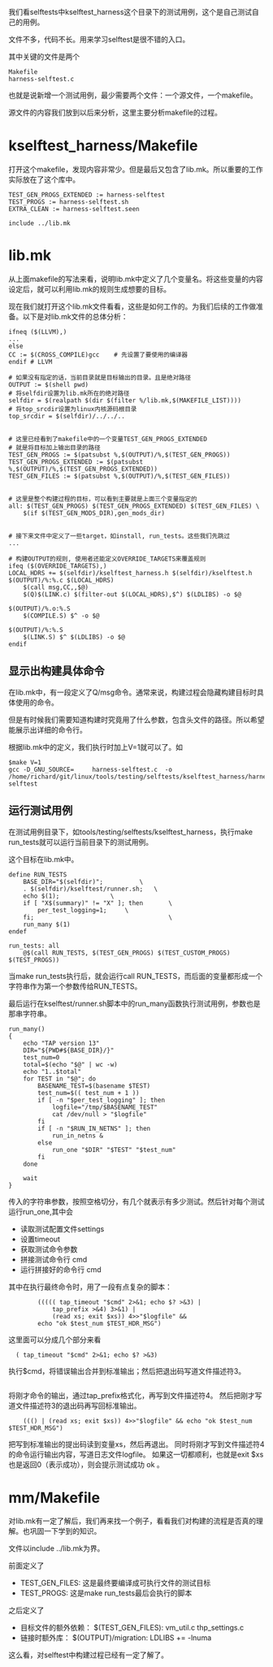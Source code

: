 我们看selftests中kselftest_harness这个目录下的测试用例，这个是自己测试自己的用例。

文件不多，代码不长。用来学习selftest是很不错的入口。

其中关键的文件是两个

```
Makefile
harness-selftest.c
```

也就是说新增一个测试用例，最少需要两个文件：一个源文件，一个makefile。

源文件的内容我们放到以后来分析，这里主要分析makefile的过程。

# kselftest_harness/Makefile

打开这个makefile，发现内容非常少。但是最后又包含了lib.mk。所以重要的工作实际放在了这个库中。

```
TEST_GEN_PROGS_EXTENDED := harness-selftest
TEST_PROGS := harness-selftest.sh
EXTRA_CLEAN := harness-selftest.seen

include ../lib.mk
```

# lib.mk

从上面makefile的写法来看，说明lib.mk中定义了几个变量名。将这些变量的内容设定后，就可以利用lib.mk的规则生成想要的目标。

现在我们就打开这个lib.mk文件看看，这些是如何工作的。为我们后续的工作做准备。以下是对lib.mk文件的总体分析：

```
ifneq ($(LLVM),)
...
else
CC := $(CROSS_COMPILE)gcc    # 先设置了要使用的编译器
endif # LLVM

# 如果没有指定的话，当前目录就是目标输出的目录。且是绝对路径
OUTPUT := $(shell pwd)
# 将selfdir设置为lib.mk所在的绝对路径
selfdir = $(realpath $(dir $(filter %/lib.mk,$(MAKEFILE_LIST))))
# 将top_srcdir设置为linux内核源码根目录
top_srcdir = $(selfdir)/../../..


# 这里已经看到了makefile中的一个变量TEST_GEN_PROGS_EXTENDED 
# 就是将目标加上输出目录的路径
TEST_GEN_PROGS := $(patsubst %,$(OUTPUT)/%,$(TEST_GEN_PROGS))
TEST_GEN_PROGS_EXTENDED := $(patsubst %,$(OUTPUT)/%,$(TEST_GEN_PROGS_EXTENDED))
TEST_GEN_FILES := $(patsubst %,$(OUTPUT)/%,$(TEST_GEN_FILES))


# 这里是整个构建过程的目标，可以看到主要就是上面三个变量指定的
all: $(TEST_GEN_PROGS) $(TEST_GEN_PROGS_EXTENDED) $(TEST_GEN_FILES) \
	$(if $(TEST_GEN_MODS_DIR),gen_mods_dir)


# 接下来文件中定义了一些target，如install, run_tests。这些我们先跳过
...

# 构建OUTPUT的规则, 使用者还能定义OVERRIDE_TARGETS来覆盖规则
ifeq ($(OVERRIDE_TARGETS),)
LOCAL_HDRS += $(selfdir)/kselftest_harness.h $(selfdir)/kselftest.h
$(OUTPUT)/%:%.c $(LOCAL_HDRS)
	$(call msg,CC,,$@)
	$(Q)$(LINK.c) $(filter-out $(LOCAL_HDRS),$^) $(LDLIBS) -o $@

$(OUTPUT)/%.o:%.S
	$(COMPILE.S) $^ -o $@

$(OUTPUT)/%:%.S
	$(LINK.S) $^ $(LDLIBS) -o $@
endif
```

## 显示出构建具体命令

在lib.mk中，有一段定义了Q/msg命令。通常来说，构建过程会隐藏构建目标时具体使用的命令。

但是有时候我们需要知道构建时究竟用了什么参数，包含头文件的路径。所以希望能展示出详细的命令行。

根据lib.mk中的定义，我们执行时加上V=1就可以了。如

```
$make V=1
gcc -D_GNU_SOURCE=     harness-selftest.c  -o /home/richard/git/linux/tools/testing/selftests/kselftest_harness/harness-selftest
```

## 运行测试用例

在测试用例目录下，如tools/testing/selftests/kselftest_harness，执行make run_tests就可以运行当前目录下的测试用例。

这个目标在lib.mk中。

```
define RUN_TESTS
	BASE_DIR="$(selfdir)";			\
	. $(selfdir)/kselftest/runner.sh;	\
	echo $(1);				\
	if [ "X$(summary)" != "X" ]; then       \
		per_test_logging=1;		\
	fi;                                     \
	run_many $(1)
endef

run_tests: all
	@$(call RUN_TESTS, $(TEST_GEN_PROGS) $(TEST_CUSTOM_PROGS) $(TEST_PROGS))
```

当make run_tests执行后，就会运行call RUN_TESTS，而后面的变量都形成一个字符串作为第一个参数传给RUN_TESTS。

最后运行在kselftest/runner.sh脚本中的run_many函数执行测试用例，参数也是那串字符串。

```
run_many()
{
	echo "TAP version 13"
	DIR="${PWD#${BASE_DIR}/}"
	test_num=0
	total=$(echo "$@" | wc -w)
	echo "1..$total"
	for TEST in "$@"; do
		BASENAME_TEST=$(basename $TEST)
		test_num=$(( test_num + 1 ))
		if [ -n "$per_test_logging" ]; then
			logfile="/tmp/$BASENAME_TEST"
			cat /dev/null > "$logfile"
		fi
		if [ -n "$RUN_IN_NETNS" ]; then
			run_in_netns &
		else
			run_one "$DIR" "$TEST" "$test_num"
		fi
	done

	wait
}
```

传入的字符串参数，按照空格切分，有几个就表示有多少测试。然后针对每个测试运行run_one,其中会

  * 读取测试配置文件settings
  * 设置timeout
  * 获取测试命令参数
  * 拼接测试命令行 cmd
  * 运行拼接好的命令行 cmd

其中在执行最终命令时，用了一段有点复杂的脚本：

```
		((((( tap_timeout "$cmd" 2>&1; echo $? >&3) |
			tap_prefix >&4) 3>&1) |
			(read xs; exit $xs)) 4>>"$logfile" &&
		echo "ok $test_num $TEST_HDR_MSG")
```

这里面可以分成几个部分来看

```
  ( tap_timeout "$cmd" 2>&1; echo $? >&3) 
```

执行$cmd，将错误输出合并到标准输出；然后把退出码写道文件描述符3。

```((( ... ) | tap_prefix >&4) 3>&1)
```

将刚才命令的输出，通过tap_prefix格式化，再写到文件描述符4。
然后把刚才写道文件描述符3的退出码再写回标准输出。

```
	((() | (read xs; exit $xs)) 4>>"$logfile" && echo "ok $test_num $TEST_HDR_MSG")
```

把写到标准输出的提出码读到变量xs，然后再退出。
同时将刚才写到文件描述符4的命令运行输出内容，写道日志文件logfile。
如果这一切都顺利，也就是exit $xs也是返回0（表示成功），则会提示测试成功 ok 。

# mm/Makefile

对lib.mk有一定了解后，我们再来找一个例子，看看我们对构建的流程是否真的理解。也巩固一下学到的知识。

文件以include ../lib.mk为界。

前面定义了

  * TEST_GEN_FILES: 这是最终要编译成可执行文件的测试目标
  * TEST_PROGS: 这是make run_tests最后会执行的脚本

之后定义了

  * 目标文件的额外依赖： $(TEST_GEN_FILES): vm_util.c thp_settings.c
  * 链接时额外库： $(OUTPUT)/migration: LDLIBS += -lnuma

这么看，对selftest中构建过程已经有一定了解了。
